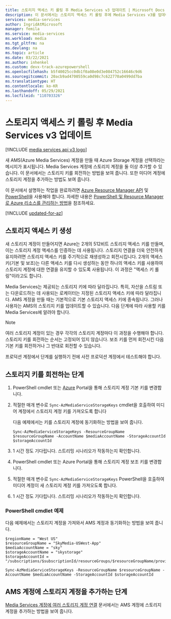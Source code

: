 ```yaml
---
title: 스토리지 액세스 키 롤링 후 Media Services v3 업데이트 | Microsoft Docs
description: 이 문서에서는 스토리지 액세스 키 롤링 후에 Media Services v3를 업데이트하는 방법에 대한 지침을 제공합니다.
services: media-services
author: IngridAtMicrosoft
manager: femila
ms.service: media-services
ms.workload: media
ms.tgt_pltfrm: na
ms.devlang: na
ms.topic: article
ms.date: 03/22/2021
ms.author: inhenkel
ms.custom: devx-track-azurepowershell
ms.openlocfilehash: b5f40025cc0db1f0a08e0d3e084752c16646c9d6
ms.sourcegitcommit: 20acb9ad4700559ca0d98c7c622770a0499dd7ba
ms.translationtype: HT
ms.contentlocale: ko-KR
ms.lasthandoff: 05/29/2021
ms.locfileid: "110703326"
---
```

# <a name="update-media-services-v3-after-rolling-storage-access-keys"></a>스토리지 액세스 키 롤링 후 Media Services v3 업데이트

[!INCLUDE [media services api v3 logo](./includes/v3-hr.md)]

새 AMS(Azure Media Services) 계정을 만들 때 Azure Storage 계정을 선택하라는 메시지가 표시됩니다.  Media Services 계정에 스토리지 계정을 둘 이상 추가할 수 있습니다. 이 문서에서는 스토리지 키를 회전하는 방법을 보여 줍니다. 또한 미디어 계정에 스토리지 계정을 추가하는 방법도 보여 줍니다.

이 문서에서 설명하는 작업을 완료하려면 [Azure Resource Manager API](/rest/api/media/operations/azure-media-services-rest-api-reference) 및 [PowerShell](/powershell/module/az.media)을 사용해야 합니다.  자세한 내용은 [PowerShell 및 Resource Manager로 Azure 리소스를 관리하는 방법](../../azure-resource-manager/management/manage-resource-groups-powershell.md)을 참조하세요.

[!INCLUDE [updated-for-az](../../../includes/updated-for-az.md)]

## <a name="storage-access-key-generation"></a>스토리지 액세스 키 생성

새 스토리지 계정이 만들어지면 Azure는 2개의 512비트 스토리지 액세스 키를 만들며, 이는 스토리지 계정 액세스를 인증하는 데 사용됩니다. 스토리지 연결을 더욱 안전하게 유지하려면 스토리지 액세스 키를 주기적으로 재생성하고 회전시킵니다. 2개의 액세스 키(기본 및 보조)는 다른 액세스 키를 다시 생성하는 동안 하나의 액세스 키를 사용하여 스토리지 계정에 대한 연결을 유지할 수 있도록 사용됩니다. 이 과정은 "액세스 키 롤링"이라고도 합니다.

Media Services는 제공되는 스토리지 키에 따라 달라집니다. 특히, 자산을 스트림 또는 다운로드하는 데 사용되는 로케이터는 지정된 스토리지 액세스 키에 따라 달라집니다. AMS 계정을 만들 때는 기본적으로 기본 스토리지 액세스 키에 종속됩니다. 그러나 사용자는 AMS의 스토리지 키를 업데이트할 수 있습니다. 다음 단계에 따라 사용할 키를 Media Services에 알려야 합니다.

>[!NOTE]
> 여러 스토리지 계정이 있는 경우 각각의 스토리지 계정마다 이 과정을 수행해야 합니다. 스토리지 키를 회전하는 순서는 고정되어 있지 않습니다. 보조 키를 먼저 회전시킨 다음 기본 키를 회전하거나 그 반대로 회전할 수 있습니다.
>
> 프로덕션 계정에서 단계를 실행하기 전에 사전 프로덕션 계정에서 테스트해야 합니다.
>

## <a name="steps-to-rotate-storage-keys"></a>스토리지 키를 회전하는 단계
 
 1. PowerShell cmdlet 또는 [Azure](https://portal.azure.com/) Portal을 통해 스토리지 계정 기본 키를 변경합니다.
 2. 적절한 매개 변수로 `Sync-AzMediaServiceStorageKeys` cmdlet을 호출하여 미디어 계정에서 스토리지 계정 키를 가져오도록 합니다
 
    다음 예제에서는 키를 스토리지 계정에 동기화하는 방법을 보여 줍니다.
  
    `Sync-AzMediaServiceStorageKeys -ResourceGroupName $resourceGroupName -AccountName $mediaAccountName -StorageAccountId $storageAccountId`
  
 3. 1 시간 정도 기다립니다. 스트리밍 시나리오가 작동하는지 확인합니다.
 4. PowerShell cmdlet 또는 Azure Portal을 통해 스토리지 계정 보조 키를 변경합니다.
 5. 적절한 매개 변수로 `Sync-AzMediaServiceStorageKeys` PowerShell을 호출하여 미디어 계정이 새 스토리지 계정 키를 가져오도록 합니다.
 6. 1 시간 정도 기다립니다. 스트리밍 시나리오가 작동하는지 확인합니다.
 
### <a name="a-powershell-cmdlet-example"></a>PowerShell cmdlet 예제

다음 예제에서는 스토리지 계정을 가져와서 AMS 계정과 동기화하는 방법을 보여 줍니다.

```console
$regionName = "West US"
$resourceGroupName = "SkyMedia-USWest-App"
$mediaAccountName = "sky"
$storageAccountName = "skystorage"
$storageAccountId = "/subscriptions/$subscriptionId/resourceGroups/$resourceGroupName/providers/Microsoft.Storage/storageAccounts/$storageAccountName"

Sync-AzMediaServiceStorageKeys -ResourceGroupName $resourceGroupName -AccountName $mediaAccountName -StorageAccountId $storageAccountId
```

## <a name="steps-to-add-storage-accounts-to-your-ams-account"></a>AMS 계정에 스토리지 계정을 추가하는 단계

[Media Services 계정에 여러 스토리지 계정 연결](storage-managing-multiple-storage-accounts-how-to.md) 문서에서는 AMS 계정에 스토리지 계정을 추가하는 방법을 보여 줍니다.
